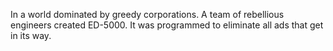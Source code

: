 In a world dominated by greedy corporations.
A team of rebellious engineers created ED-5000.
It was programmed to eliminate all ads that get in its way.
